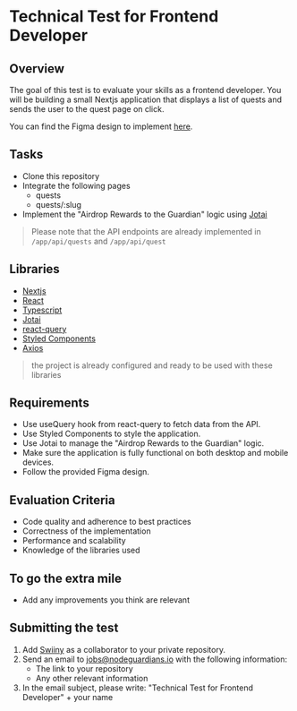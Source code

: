 # Technical Test for Frontend Developer

## Overview

The goal of this test is to evaluate your skills as a frontend developer. You will be building a small Nextjs application that displays a list of quests and sends the user to the quest page on click.

You can find the Figma design to implement [here](https://www.figma.com/file/gL07N5fiYjJgzC2Iq7rvv8/NG-Frontend-Application?type=design&node-id=0%3A1&mode=design&t=9ypnuVirENWfK9sr-1).

## Tasks

- Clone this repository
- Integrate the following pages
  - quests
  - quests/:slug
- Implement the "Airdrop Rewards to the Guardian" logic using [Jotai](https://jotai.org/)

> Please note that the API endpoints are already implemented in `/app/api/quests` and `/app/api/quest`

## Libraries

- [Nextjs](https://nextjs.org/)
- [React](https://reactjs.org/)
- [Typescript](https://www.typescriptlang.org/)
- [Jotai](https://jotai.org/)
- [react-query](https://react-query.tanstack.com/)
- [Styled Components](https://styled-components.com/)
- [Axios](https://axios-http.com/)

> the project is already configured and ready to be used with these libraries

## Requirements

- Use useQuery hook from react-query to fetch data from the API.
- Use Styled Components to style the application.
- Use Jotai to manage the "Airdrop Rewards to the Guardian" logic.
- Make sure the application is fully functional on both desktop and mobile devices.
- Follow the provided Figma design.

## Evaluation Criteria

- Code quality and adherence to best practices
- Correctness of the implementation
- Performance and scalability
- Knowledge of the libraries used

## To go the extra mile

- Add any improvements you think are relevant

## Submitting the test

1. Add [Swiiny](https://github.com/swiiny) as a collaborator to your private repository.
2. Send an email to [jobs@nodeguardians.io](mailto:jobs@nodeguardians.io) with the following information:
   - The link to your repository
   - Any other relevant information
3. In the email subject, please write: "Technical Test for Frontend Developer" + your name
